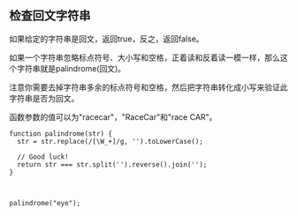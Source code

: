 ## 检查回文字符串

如果给定的字符串是回文，返回true，反之，返回false。

如果一个字符串忽略标点符号、大小写和空格，正着读和反着读一模一样，那么这个字符串就是palindrome(回文)。

注意你需要去掉字符串多余的标点符号和空格，然后把字符串转化成小写来验证此字符串是否为回文。

函数参数的值可以为"racecar"，"RaceCar"和"race CAR"。
```
function palindrome(str) {
  str = str.replace(/[\W_+]/g, '').toLowerCase();
  
  // Good luck!
  return str === str.split('').reverse().join('');
}



palindrome("eye");

```